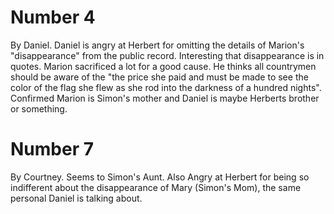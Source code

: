 # Number 4
By Daniel. Daniel is angry at Herbert for omitting the details of Marion's "disappearance" from the public record. Interesting that disappearance is in quotes. Marion sacrificed a lot for a good cause. He thinks all countrymen should be aware of the "the price she paid and must be made to see the color of the flag she flew as she rod into the darkness of a hundred nights". Confirmed Marion is Simon's mother and Daniel is maybe Herberts brother or something.

# Number 7
By Courtney. Seems to Simon's Aunt. Also Angry at Herbert for being so indifferent about the disappearance of Mary (Simon's Mom), the same personal Daniel is talking about.